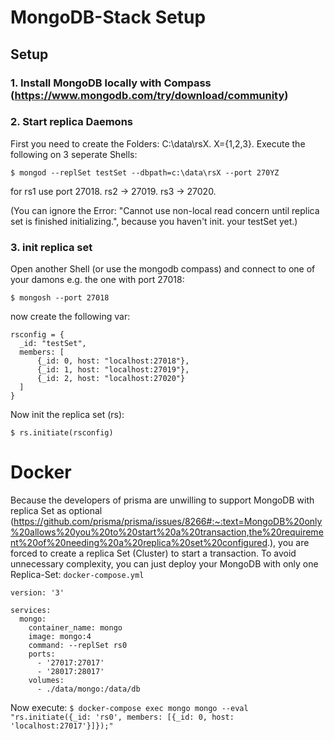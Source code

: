 # MongoDB-Stack Setup

## Setup

### 1. Install MongoDB locally with Compass (https://www.mongodb.com/try/download/community)

### 2. Start replica Daemons

First you need to create the Folders: C:\data\rsX.  X={1,2,3}. Execute the following on 3 seperate Shells:
```
$ mongod --replSet testSet --dbpath=c:\data\rsX --port 270YZ
```
for rs1 use port 27018. rs2 -> 27019. rs3 -> 27020.

(You can ignore the Error: "Cannot use non-local read concern until replica set is finished initializing.", because you haven't init. your testSet yet.)

### 3. init replica set

Open another Shell (or use the mongodb compass) and connect to one of your damons e.g. the one with port 27018: 
```
$ mongosh --port 27018
```
now create the following var:
```
rsconfig = {
  _id: "testSet",
  members: [
      {_id: 0, host: "localhost:27018"},
      {_id: 1, host: "localhost:27019"},
      {_id: 2, host: "localhost:27020"}
  ]
}
```
Now init the replica set (rs):
```
$ rs.initiate(rsconfig)
```

# Docker
Because the developers of prisma are unwilling to support MongoDB with replica Set as optional (https://github.com/prisma/prisma/issues/8266#:~:text=MongoDB%20only%20allows%20you%20to%20start%20a%20transaction,the%20requirement%20of%20needing%20a%20replica%20set%20configured.), you are forced to create a replica Set (Cluster) to start a transaction. To avoid unnecessary complexity, you can just deploy your MongoDB with only one Replica-Set:
```docker-compose.yml```
```
version: '3'

services:
  mongo:
    container_name: mongo
    image: mongo:4
    command: --replSet rs0
    ports:
      - '27017:27017'
      - '28017:28017'
    volumes:
      - ./data/mongo:/data/db
```

Now execute: ```$ docker-compose exec mongo mongo --eval "rs.initiate({_id: 'rs0', members: [{_id: 0, host: 'localhost:27017'}]});"```

